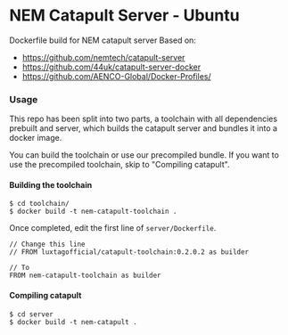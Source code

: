 # NEM Catapult Server - Ubuntu

Dockerfile build for NEM catapult server
Based on:

- https://github.com/nemtech/catapult-server
- https://github.com/44uk/catapult-server-docker
- https://github.com/AENCO-Global/Docker-Profiles/

### Usage

This repo has been split into two parts, a toolchain with all dependencies prebuilt and server, which builds the catapult server and bundles it into a docker image.

You can build the toolchain or use our precompiled bundle. If you want to use the precompiled toolchain, skip to "Compiling catapult".

#### Building the toolchain

```
$ cd toolchain/
$ docker build -t nem-catapult-toolchain .
```

Once completed, edit the first line of `server/Dockerfile`.

```
// Change this line
// FROM luxtagofficial/catapult-toolchain:0.2.0.2 as builder

// To
FROM nem-catapult-toolchain as builder
```

#### Compiling catapult

```
$ cd server
$ docker build -t nem-catapult .
```
